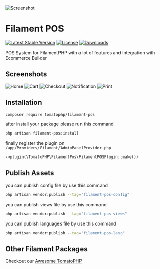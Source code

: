 ![Screenshot](https://raw.githubusercontent.com/tomatophp/filament-pos/blob/master/arts/3x1io-tomato-pos.jpg)

# Filament POS

[![Latest Stable Version](https://poser.pugx.org/tomatophp/filament-pos/version.svg)](https://packagist.org/packages/tomatophp/filament-pos)
[![License](https://poser.pugx.org/tomatophp/filament-pos/license.svg)](https://packagist.org/packages/tomatophp/filament-pos)
[![Downloads](https://poser.pugx.org/tomatophp/filament-pos/d/total.svg)](https://packagist.org/packages/tomatophp/filament-pos)


POS System for FilamentPHP with a lot of features and integration with Ecommerce Builder


## Screenshots 

![Home](https://raw.githubusercontent.com/tomatophp/filament-pos/blob/master/arts/home.png)
![Cart](https://raw.githubusercontent.com/tomatophp/filament-pos/blob/master/arts/cart.png)
![Checkout](https://raw.githubusercontent.com/tomatophp/filament-pos/blob/master/arts/checkout.png)
![Notification](https://raw.githubusercontent.com/tomatophp/filament-pos/blob/master/arts/notification.png)
![Print](https://raw.githubusercontent.com/tomatophp/filament-pos/blob/master/arts/print.png)

## Installation

```bash
composer require tomatophp/filament-pos
```
after install your package please run this command

```bash
php artisan filament-pos:install
```

finally register the plugin on `/app/Providers/Filament/AdminPanelProvider.php`

```php
->plugin(\TomatoPHP\FilamentPos\FilamentPOSPlugin::make())
```

## Publish Assets

you can publish config file by use this command

```bash
php artisan vendor:publish --tag="filament-pos-config"
```

you can publish views file by use this command

```bash
php artisan vendor:publish --tag="filament-pos-views"
```

you can publish languages file by use this command

```bash
php artisan vendor:publish --tag="filament-pos-lang"
```

## Other Filament Packages

Checkout our [Awesome TomatoPHP](https://github.com/tomatophp/awesome)
